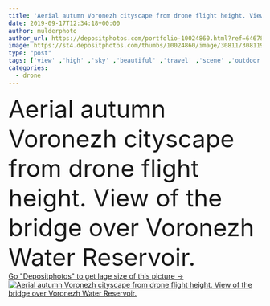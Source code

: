 ```yaml
---
title: 'Aerial autumn Voronezh cityscape from drone flight height. View '
date: 2019-09-17T12:34:18+00:00
author: mulderphoto
author_url: https://depositphotos.com/portfolio-10024860.html?ref=64678756
image: https://st4.depositphotos.com/thumbs/10024860/image/30811/308119940/api_thumb_450.jpg?forcejpeg=true
type: "post"
tags: ['view' ,'high' ,'sky' ,'beautiful' ,'travel' ,'scene' ,'outdoor' ,'water' ,'autumn' ,'transportation' ,'road' ,'traffic' ,'modern' ,'river' ,'bridge' ,'landscape' ,'architecture' ,'building' ,'center' ,'city' ,'construction' ,'downtown' ,'structure' ,'urban' ,'night' ,'Cars' ,'street' ,'highway' ,'panorama' ,'cityscape' ,'landmark' ,'town' ,'skyline' ,'top' ,'district' ,'russian' ,'flight' ,'reservoir' ,'above' ,'dramatic' ,'exposure' ,'aerial' ,'vehicles' ,'central' ,'copter' ,'drone' ,'Voronezh' ,'flyover' ,'aerial view' ,'water reservoir' ]
categories: 
  - drone
---
```

<div aling="center">
            <font size="60"> Aerial autumn Voronezh cityscape from drone flight height. View of the bridge over  Voronezh Water Reservoir.</font>   
</div>
<div>
    <a href='https://st4.depositphotos.com/thumbs/10024860/image/30811/308119940/api_thumb_450.jpg?forcejpeg=true?ref=64678756' target=_blank > Go "Depositphotos" to get lage size of this picture ->
        <img href='https://st4.depositphotos.com/thumbs/10024860/image/30811/308119940/api_thumb_450.jpg?forcejpeg=true?ref=64678756' src='https://st4.depositphotos.com/10024860/30811/i/950/depositphotos_308119940-stock-photo-aerial-autumn-voronezh-cityscape-from.jpg?forcejpeg=true' alt='Aerial autumn Voronezh cityscape from drone flight height. View of the bridge over  Voronezh Water Reservoir.' >
    </a>
</div>
